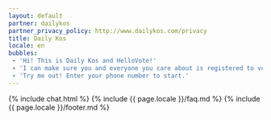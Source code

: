 ```yaml
---
layout: default
partner: dailykos
partner_privacy_policy: http://www.dailykos.com/privacy
title: Daily Kos
locale: en
bubbles:
 - 'Hi! This is Daily Kos and HelloVote!'
 - 'I can make sure you and everyone you care about is registered to vote.'
 - 'Try me out! Enter your phone number to start.'
---
```

{% include chat.html %}
{% include {{ page.locale }}/faq.md %}
{% include {{ page.locale }}/footer.md %}




